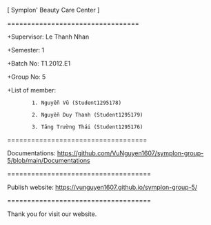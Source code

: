 [ Symplon' Beauty Care Center ]

=================================


+Supervisor: Le Thanh Nhan<br>



+Semester: 1<br>



+Batch No: T1.2012.E1<br>


+Group No: 5


+List of member:
            
            
            1. Nguyễn Vũ (Student1295178)
              
            2. Nguyễn Duy Thanh (Student1295179)
            
            3. Tăng Trường Thái (Student1295176)
===================================

Documentations: https://github.com/VuNguyen1607/symplon-group-5/blob/main/Documentations

====================================

Publish website: https://vunguyen1607.github.io/symplon-group-5/

====================================

Thank you for visit our website.
